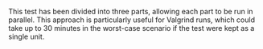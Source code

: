 This test has been divided into three parts, allowing each part to be run in
parallel. This approach is particularly useful for Valgrind runs, which could
take up to 30 minutes in the worst-case scenario if the test were kept as
a single unit.
